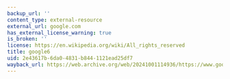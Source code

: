 ```yaml
---
backup_url: ''
content_type: external-resource
external_url: google.com
has_external_license_warning: true
is_broken: ''
license: https://en.wikipedia.org/wiki/All_rights_reserved
title: google6
uid: 2e43617b-6da0-4831-b844-1121ead25df7
wayback_url: https://web.archive.org/web/20241001114936/https://www.google.com/
---
```

